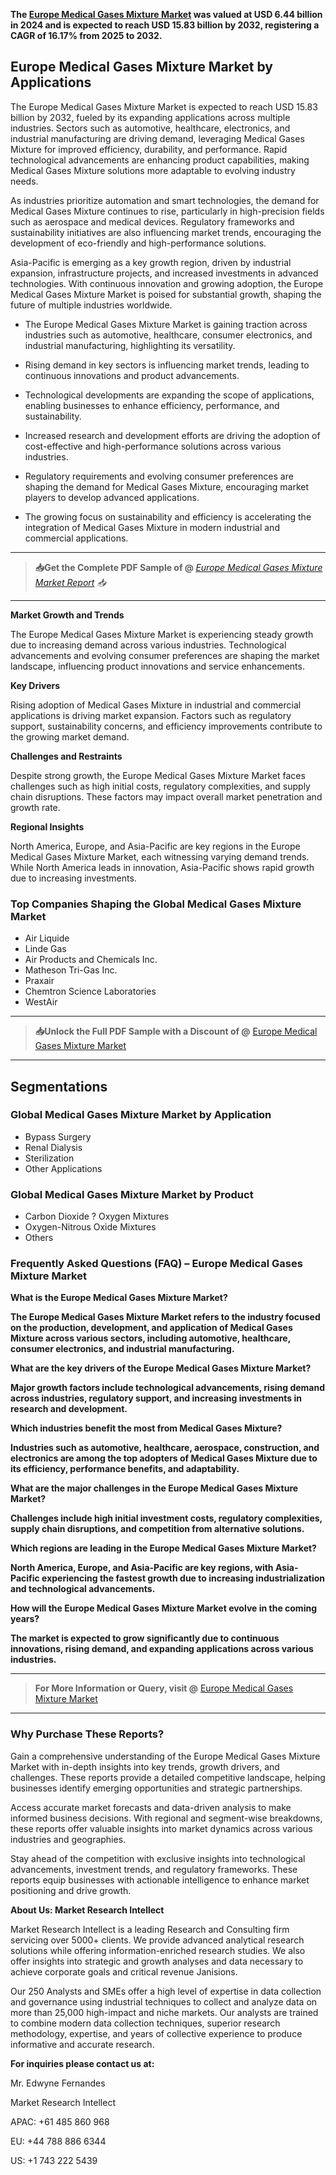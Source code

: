 <p><strong>The <a href="https://www.marketresearchintellect.com/download-sample/?rid=291320&amp;utm_source=Pulse-April-Europe&amp;utm_medium=852">Europe Medical Gases Mixture Market</a> was valued at USD 6.44 billion in 2024 and is expected to reach USD 15.83 billion by 2032, registering a CAGR of 16.17% from 2025 to 2032.</strong></p><h2>Europe Medical Gases Mixture Market by Applications&nbsp;</h2><p><p>The Europe Medical Gases Mixture Market is expected to reach USD 15.83 billion by 2032, fueled by its expanding applications across multiple industries. Sectors such as automotive, healthcare, electronics, and industrial manufacturing are driving demand, leveraging Medical Gases Mixture for improved efficiency, durability, and performance. Rapid technological advancements are enhancing product capabilities, making Medical Gases Mixture solutions more adaptable to evolving industry needs.</p><p>As industries prioritize automation and smart technologies, the demand for Medical Gases Mixture continues to rise, particularly in high-precision fields such as aerospace and medical devices. Regulatory frameworks and sustainability initiatives are also influencing market trends, encouraging the development of eco-friendly and high-performance solutions.</p><p>Asia-Pacific is emerging as a key growth region, driven by industrial expansion, infrastructure projects, and increased investments in advanced technologies. With continuous innovation and growing adoption, the Europe Medical Gases Mixture Market is poised for substantial growth, shaping the future of multiple industries worldwide.</p></p><ul><li><p>The Europe Medical Gases Mixture Market is gaining traction across industries such as automotive, healthcare, consumer electronics, and industrial manufacturing, highlighting its versatility.</p></li><li><p>Rising demand in key sectors is influencing market trends, leading to continuous innovations and product advancements.</p></li><li><p>Technological developments are expanding the scope of applications, enabling businesses to enhance efficiency, performance, and sustainability.</p></li><li><p>Increased research and development efforts are driving the adoption of cost-effective and high-performance solutions across various industries.</p></li><li><p>Regulatory requirements and evolving consumer preferences are shaping the demand for Medical Gases Mixture, encouraging market players to develop advanced applications.</p></li><li><p>The growing focus on sustainability and efficiency is accelerating the integration of Medical Gases Mixture in modern industrial and commercial applications.</p></li></ul><hr /><blockquote><p><strong><span class="font-[700]">📥Get the Complete PDF Sample of @ </span></strong><em><span class="font-[700]"><a href="https://www.marketresearchintellect.com/download-sample/?rid=291320&amp;utm_source=Pulse-April-Europe&amp;utm_medium=852" target="_blank" data-tracking-control-name="article-ssr-frontend-pulse_little-text-block" data-tracking-will-navigate="" data-test-link="">Europe Medical Gases Mixture Market Report</a>&nbsp;📥</span></em></p></blockquote><hr /><p class="" data-start="77" data-end="360"><strong data-start="77" data-end="105">Market Growth and Trends</strong></p><p class="" data-start="77" data-end="360">The Europe Medical Gases Mixture Market is experiencing steady growth due to increasing demand across various industries. Technological advancements and evolving consumer preferences are shaping the market landscape, influencing product innovations and service enhancements.</p><p class="" data-start="362" data-end="606"><strong data-start="362" data-end="377">Key Drivers</strong></p><p class="" data-start="362" data-end="606">Rising adoption of Medical Gases Mixture in industrial and commercial applications is driving market expansion. Factors such as regulatory support, sustainability concerns, and efficiency improvements contribute to the growing market demand.</p><p class="" data-start="608" data-end="849"><strong data-start="608" data-end="637">Challenges and Restraints</strong></p><p class="" data-start="608" data-end="849">Despite strong growth, the Europe Medical Gases Mixture Market faces challenges such as high initial costs, regulatory complexities, and supply chain disruptions. These factors may impact overall market penetration and growth rate.</p><p class="" data-start="851" data-end="1095"><strong data-start="851" data-end="872">Regional Insights</strong></p><p class="" data-start="851" data-end="1095">North America, Europe, and Asia-Pacific are key regions in the Europe Medical Gases Mixture Market, each witnessing varying demand trends. While North America leads in innovation, Asia-Pacific shows rapid growth due to increasing investments.</p><p><h3>Top Companies Shaping the Global Medical Gases Mixture Market </h3><ul><li>Air Liquide</li><li>Linde Gas</li><li>Air Products and Chemicals Inc.</li><li>Matheson Tri-Gas Inc.</li><li>Praxair</li><li>Chemtron Science Laboratories</li><li>WestAir</li></ul></p><hr /><blockquote><p><strong>📥Unlock the Full PDF Sample with a Discount of @</strong> <a href="https://www.marketresearchintellect.com/ask-for-discount/?rid=291320&amp;utm_source=Pulse-April-Europe&amp;utm_medium=852">Europe Medical Gases Mixture Market</a></p></blockquote><hr /><p><h2>Segmentations</h2><h3>Global Medical Gases Mixture Market by Application</h3><ul><li>Bypass Surgery</li><li>Renal Dialysis</li><li>Sterilization</li><li>Other Applications</li></ul><h3>Global Medical Gases Mixture Market by Product</h3><ul><li>Carbon Dioxide ? Oxygen Mixtures</li><li>Oxygen-Nitrous Oxide Mixtures</li><li>Others</li></ul></p><h3><strong>Frequently Asked Questions (FAQ) &ndash; Europe Medical Gases Mixture Market</strong></h3><p><strong>What is the Europe Medical Gases Mixture Market?</strong></p><p><strong>The Europe Medical Gases Mixture Market refers to the industry focused on the production, development, and application of Medical Gases Mixture across various sectors, including automotive, healthcare, consumer electronics, and industrial manufacturing.</strong></p><p><strong>What are the key drivers of the Europe Medical Gases Mixture Market?</strong></p><p><strong>Major growth factors include technological advancements, rising demand across industries, regulatory support, and increasing investments in research and development.</strong></p><p><strong>Which industries benefit the most from Medical Gases Mixture?</strong></p><p><strong>Industries such as automotive, healthcare, aerospace, construction, and electronics are among the top adopters of Medical Gases Mixture due to its efficiency, performance benefits, and adaptability.</strong></p><p><strong>What are the major challenges in the Europe Medical Gases Mixture Market?</strong></p><p><strong>Challenges include high initial investment costs, regulatory complexities, supply chain disruptions, and competition from alternative solutions.</strong></p><p><strong>Which regions are leading in the Europe Medical Gases Mixture Market?</strong></p><p><strong>North America, Europe, and Asia-Pacific are key regions, with Asia-Pacific experiencing the fastest growth due to increasing industrialization and technological advancements.</strong></p><p><strong>How will the Europe Medical Gases Mixture Market evolve in the coming years?</strong></p><p><strong>The market is expected to grow significantly due to continuous innovations, rising demand, and expanding applications across various industries.</strong></p><hr /><blockquote><p><span class="font-[700]"><strong>For More Information or Query, visit&nbsp;@</strong>&nbsp;</span><span class="font-[700]"><a href="https://www.marketresearchintellect.com/product/global-medical-gases-mixture-market-size-and-forecast/?utm_source=Linkedin&utm_medium=852" target="_blank" data-tracking-control-name="article-ssr-frontend-pulse_little-text-block" data-tracking-will-navigate="" data-test-link="">Europe Medical Gases Mixture Market</a></span></p></blockquote><hr /><h3><strong data-start="0" data-end="31">Why Purchase These Reports?</strong></h3><p class="" data-start="35" data-end="297">Gain a comprehensive understanding of the Europe Medical Gases Mixture Market with in-depth insights into key trends, growth drivers, and challenges. These reports provide a detailed competitive landscape, helping businesses identify emerging opportunities and strategic partnerships.</p><p class="" data-start="299" data-end="540">Access accurate market forecasts and data-driven analysis to make informed business decisions. With regional and segment-wise breakdowns, these reports offer valuable insights into market dynamics across various industries and geographies.</p><p class="" data-start="542" data-end="784">Stay ahead of the competition with exclusive insights into technological advancements, investment trends, and regulatory frameworks. These reports equip businesses with actionable intelligence to enhance market positioning and drive growth.</p><p><strong><span class="font-[700]">About Us: Market Research Intellect</span></strong></p><p><span class="">Market Research Intellect is a leading Research and Consulting firm servicing over 5000+ clients. We provide advanced analytical research solutions while offering information-enriched research studies.&nbsp;</span>We also offer insights into strategic and growth analyses and data necessary to achieve corporate goals and critical revenue Janisions.</p><p><span class="">Our 250 Analysts and SMEs offer a high level of expertise in data collection and governance using industrial techniques to collect and analyze data on more than 25,000 high-impact and niche markets. Our analysts are trained to combine modern data collection techniques, superior research methodology, expertise, and years of collective experience to produce informative and accurate research.</span></p><p><strong>For inquiries please contact us at:</strong></p><p>Mr. Edwyne Fernandes</p><p>Market Research Intellect</p><p>APAC: +61 485 860 968</p><p>EU: +44 788 886 6344</p><p>US: +1 743 222 5439</p>